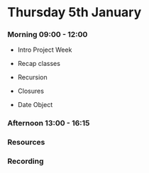 # Thursday 5th January

### Morning 09:00 - 12:00
 
- Intro Project Week 

- Recap classes
- Recursion 
- Closures
- Date Object

### Afternoon 13:00 - 16:15



### Resources



### Recording
